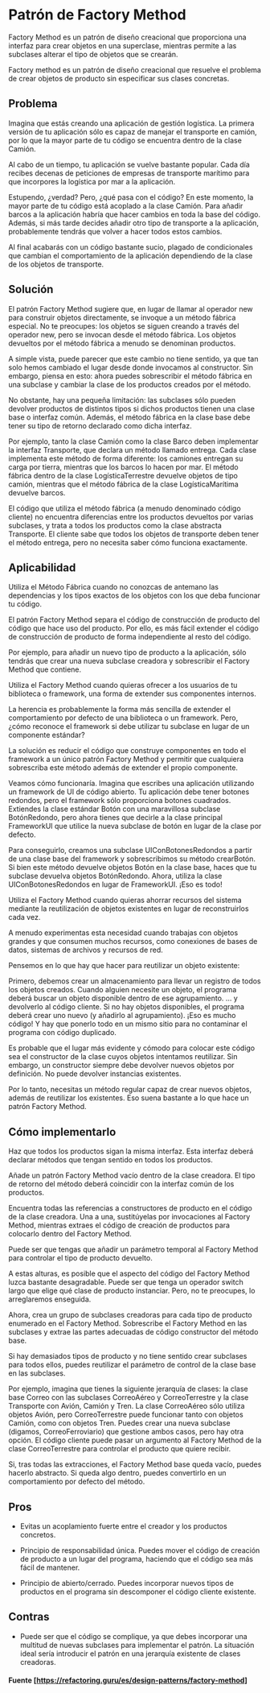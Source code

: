 # Patrón de Factory Method

Factory Method es un patrón de diseño creacional que proporciona una interfaz para crear objetos en una superclase, mientras permite a las subclases alterar el tipo de objetos que se crearán.

Factory method es un patrón de diseño creacional que resuelve el problema de crear objetos de producto sin especificar sus clases concretas.

## Problema

Imagina que estás creando una aplicación de gestión logística. La primera versión de tu aplicación sólo es capaz de manejar el transporte en camión, por lo que la mayor parte de tu código se encuentra dentro de la clase Camión.

Al cabo de un tiempo, tu aplicación se vuelve bastante popular. Cada día recibes decenas de peticiones de empresas de transporte marítimo para que incorpores la logística por mar a la aplicación.

Estupendo, ¿verdad? Pero, ¿qué pasa con el código? En este momento, la mayor parte de tu código está acoplado a la clase Camión. Para añadir barcos a la aplicación habría que hacer cambios en toda la base del código. Además, si más tarde decides añadir otro tipo de transporte a la aplicación, probablemente tendrás que volver a hacer todos estos cambios.

Al final acabarás con un código bastante sucio, plagado de condicionales que cambian el comportamiento de la aplicación dependiendo de la clase de los objetos de transporte.



## Solución

El patrón Factory Method sugiere que, en lugar de llamar al operador new para construir objetos directamente, se invoque a un método fábrica especial. No te preocupes: los objetos se siguen creando a través del operador new, pero se invocan desde el método fábrica. Los objetos devueltos por el método fábrica a menudo se denominan productos.

A simple vista, puede parecer que este cambio no tiene sentido, ya que tan solo hemos cambiado el lugar desde donde invocamos al constructor. Sin embargo, piensa en esto: ahora puedes sobrescribir el método fábrica en una subclase y cambiar la clase de los productos creados por el método.

No obstante, hay una pequeña limitación: las subclases sólo pueden devolver productos de distintos tipos si dichos productos tienen una clase base o interfaz común. Además, el método fábrica en la clase base debe tener su tipo de retorno declarado como dicha interfaz.

Por ejemplo, tanto la clase Camión como la clase Barco deben implementar la interfaz Transporte, que declara un método llamado entrega. Cada clase implementa este método de forma diferente: los camiones entregan su carga por tierra, mientras que los barcos lo hacen por mar. El método fábrica dentro de la clase LogísticaTerrestre devuelve objetos de tipo camión, mientras que el método fábrica de la clase LogísticaMarítima devuelve barcos.

El código que utiliza el método fábrica (a menudo denominado código cliente) no encuentra diferencias entre los productos devueltos por varias subclases, y trata a todos los productos como la clase abstracta Transporte. El cliente sabe que todos los objetos de transporte deben tener el método entrega, pero no necesita saber cómo funciona exactamente.

## Aplicabilidad

Utiliza el Método Fábrica cuando no conozcas de antemano las dependencias y los tipos exactos de los objetos con los que deba funcionar tu código.

El patrón Factory Method separa el código de construcción de producto del código que hace uso del producto. Por ello, es más fácil extender el código de construcción de producto de forma independiente al resto del código.

Por ejemplo, para añadir un nuevo tipo de producto a la aplicación, sólo tendrás que crear una nueva subclase creadora y sobrescribir el Factory Method que contiene.

Utiliza el Factory Method cuando quieras ofrecer a los usuarios de tu biblioteca o framework, una forma de extender sus componentes internos.

La herencia es probablemente la forma más sencilla de extender el comportamiento por defecto de una biblioteca o un framework. Pero, ¿cómo reconoce el framework si debe utilizar tu subclase en lugar de un componente estándar?

La solución es reducir el código que construye componentes en todo el framework a un único patrón Factory Method y permitir que cualquiera sobrescriba este método además de extender el propio componente.

Veamos cómo funcionaría. Imagina que escribes una aplicación utilizando un framework de UI de código abierto. Tu aplicación debe tener botones redondos, pero el framework sólo proporciona botones cuadrados. Extiendes la clase estándar Botón con una maravillosa subclase BotónRedondo, pero ahora tienes que decirle a la clase principal FrameworkUI que utilice la nueva subclase de botón en lugar de la clase por defecto.

Para conseguirlo, creamos una subclase UIConBotonesRedondos a partir de una clase base del framework y sobrescribimos su método crearBotón. Si bien este método devuelve objetos Botón en la clase base, haces que tu subclase devuelva objetos BotónRedondo. Ahora, utiliza la clase UIConBotonesRedondos en lugar de FrameworkUI. ¡Eso es todo!

Utiliza el Factory Method cuando quieras ahorrar recursos del sistema mediante la reutilización de objetos existentes en lugar de reconstruirlos cada vez.

A menudo experimentas esta necesidad cuando trabajas con objetos grandes y que consumen muchos recursos, como conexiones de bases de datos, sistemas de archivos y recursos de red.

Pensemos en lo que hay que hacer para reutilizar un objeto existente:

Primero, debemos crear un almacenamiento para llevar un registro de todos los objetos creados.
Cuando alguien necesite un objeto, el programa deberá buscar un objeto disponible dentro de ese agrupamiento.
… y devolverlo al código cliente.
Si no hay objetos disponibles, el programa deberá crear uno nuevo (y añadirlo al agrupamiento).
¡Eso es mucho código! Y hay que ponerlo todo en un mismo sitio para no contaminar el programa con código duplicado.

Es probable que el lugar más evidente y cómodo para colocar este código sea el constructor de la clase cuyos objetos intentamos reutilizar. Sin embargo, un constructor siempre debe devolver nuevos objetos por definición. No puede devolver instancias existentes.

Por lo tanto, necesitas un método regular capaz de crear nuevos objetos, además de reutilizar los existentes. Eso suena bastante a lo que hace un patrón Factory Method.

## Cómo implementarlo

Haz que todos los productos sigan la misma interfaz. Esta interfaz deberá declarar métodos que tengan sentido en todos los productos.

Añade un patrón Factory Method vacío dentro de la clase creadora. El tipo de retorno del método deberá coincidir con la interfaz común de los productos.

Encuentra todas las referencias a constructores de producto en el código de la clase creadora. Una a una, sustitúyelas por invocaciones al Factory Method, mientras extraes el código de creación de productos para colocarlo dentro del Factory Method.

Puede ser que tengas que añadir un parámetro temporal al Factory Method para controlar el tipo de producto devuelto.

A estas alturas, es posible que el aspecto del código del Factory Method luzca bastante desagradable. Puede ser que tenga un operador switch largo que elige qué clase de producto instanciar. Pero, no te preocupes, lo arreglaremos enseguida.

Ahora, crea un grupo de subclases creadoras para cada tipo de producto enumerado en el Factory Method. Sobrescribe el Factory Method en las subclases y extrae las partes adecuadas de código constructor del método base.

Si hay demasiados tipos de producto y no tiene sentido crear subclases para todos ellos, puedes reutilizar el parámetro de control de la clase base en las subclases.

Por ejemplo, imagina que tienes la siguiente jerarquía de clases: la clase base Correo con las subclases CorreoAéreo y CorreoTerrestre y la clase Transporte con Avión, Camión y Tren. La clase CorreoAéreo sólo utiliza objetos Avión, pero CorreoTerrestre puede funcionar tanto con objetos Camión, como con objetos Tren. Puedes crear una nueva subclase (digamos, CorreoFerroviario) que gestione ambos casos, pero hay otra opción. El código cliente puede pasar un argumento al Factory Method de la clase CorreoTerrestre para controlar el producto que quiere recibir.

Si, tras todas las extracciones, el Factory Method base queda vacío, puedes hacerlo abstracto. Si queda algo dentro, puedes convertirlo en un comportamiento por defecto del método.

## Pros

 - Evitas un acoplamiento fuerte entre el creador y los productos concretos.
 
 - Principio de responsabilidad única. Puedes mover el código de creación de producto a un lugar del programa, haciendo que el código sea más fácil de mantener.
 
 - Principio de abierto/cerrado. Puedes incorporar nuevos tipos de productos en el programa sin descomponer el código cliente existente.

 ## Contras

- Puede ser que el código se complique, ya que debes incorporar una multitud de nuevas subclases para implementar el patrón. La situación ideal sería introducir el patrón en una jerarquía existente de clases creadoras.

#### Fuente [https://refactoring.guru/es/design-patterns/factory-method] 
